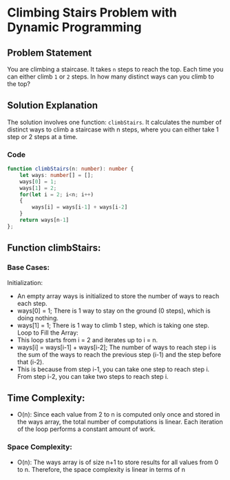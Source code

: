 # Climbing Stairs Problem with Dynamic Programming

## Problem Statement

You are climbing a staircase. It takes `n` steps to reach the top. Each time you can either climb `1` or `2` steps. In how many distinct ways can you climb to the top?

## Solution Explanation

The solution involves one function: `climbStairs`. It calculates the number of distinct ways to climb a staircase with n steps, where you can either take 1 step or 2 steps at a time.

### Code

```typescript
function climbStairs(n: number): number {
    let ways: number[] = [];
    ways[0] = 1;
    ways[1] = 2;
    for(let i = 2; i<n; i++)
    {
        ways[i] = ways[i-1] + ways[i-2]
    }
    return ways[n-1]
};
```
## Function climbStairs:

### Base Cases:
Initialization:
- An empty array ways is initialized to store the number of ways to reach each step.
- ways[0] = 1; There is 1 way to stay on the ground (0 steps), which is doing nothing.
- ways[1] = 1; There is 1 way to climb 1 step, which is taking one step.
Loop to Fill the Array:
- This loop starts from i = 2 and iterates up to i = n.
- ways[i] = ways[i-1] + ways[i-2]; The number of ways to reach step i is the sum of the ways to reach the previous step (i-1) and the step before that (i-2).
- This is because from step i-1, you can take one step to reach step i.
From step i-2, you can take two steps to reach step i.

## Time Complexity:
- O(n): Since each value from 2 to n is computed only once and stored in the ways array, the total number of computations is linear. Each iteration of the loop performs a constant amount of work.
### Space Complexity:
- O(n): The ways array is of size n+1 to store results for all values from 0 to n. Therefore, the space complexity is linear in terms of n